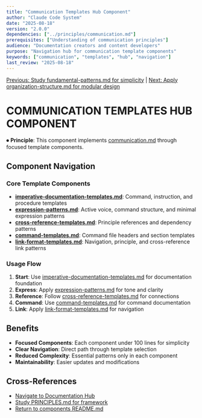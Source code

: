 ```yaml
---
title: "Communication Templates Hub Component"
author: "Claude Code System"
date: "2025-08-18"
version: "2.0.0"
dependencies: ["../principles/communication.md"]
prerequisites: ["Understanding of communication principles"]
audience: "Documentation creators and content developers"
purpose: "Navigation hub for communication template components"
keywords: ["communication", "templates", "hub", "navigation"]
last_review: "2025-08-18"
---
```


[Previous: Study fundamental-patterns.md for simplicity](fundamental-patterns.md) | [Next: Apply organization-structure.md for modular design](organization-structure.md)

# COMMUNICATION TEMPLATES HUB COMPONENT

⏺ **Principle**: This component implements [communication.md](../principles/communication.md) through focused template components.

## Component Navigation

### Core Template Components
- **[imperative-documentation-templates.md](imperative-documentation-templates.md)**: Command, instruction, and procedure templates
- **[expression-patterns.md](expression-patterns.md)**: Active voice, command structure, and minimal expression patterns
- **[cross-reference-templates.md](cross-reference-templates.md)**: Principle references and dependency patterns
- **[command-templates.md](command-templates.md)**: Command file headers and section templates
- **[link-format-templates.md](link-format-templates.md)**: Navigation, principle, and cross-reference link patterns

### Usage Flow
1. **Start**: Use [imperative-documentation-templates.md](imperative-documentation-templates.md) for documentation foundation
2. **Express**: Apply [expression-patterns.md](expression-patterns.md) for tone and clarity
3. **Reference**: Follow [cross-reference-templates.md](cross-reference-templates.md) for connections
4. **Command**: Use [command-templates.md](command-templates.md) for command documentation
5. **Link**: Apply [link-format-templates.md](link-format-templates.md) for navigation

## Benefits
- **Focused Components**: Each component under 100 lines for simplicity
- **Clear Navigation**: Direct path through template selection
- **Reduced Complexity**: Essential patterns only in each component
- **Maintainability**: Easier updates and modifications

## Cross-References
- [Navigate to Documentation Hub](../index.md)
- [Study PRINCIPLES.md for framework](../PRINCIPLES.md)
- [Return to components README.md](README.md)